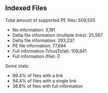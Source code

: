 ## Indexed Files

<!--FileStats-->
Total amount of supported PE files: 509,520

* No information: 3,191
* Delta file information (multiple links): 25,567
* Delta file information: 293,237
* PE file information: 77,684
* Full information (VirusTotal): 109,841
* Full information (file): 0

Some stats:

* 99.4% of files with a link
* 94.4% of files with a single link
* 36.8% of files with full information
<!--/FileStats-->
